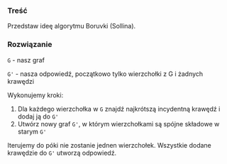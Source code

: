### Treść
Przedstaw ideę algorytmu Boruvki (Sollina).

### Rozwiązanie
`G` - nasz graf

`G'` - nasza odpowiedź, początkowo tylko wierzchołki z G i żadnych krawędzi

Wykonujemy kroki:
1. Dla każdego wierzchołka w `G` znajdź najkrótszą incydentną krawędź i dodaj ją do `G'`
2. Utwórz nowy graf `G'`, w którym wierzchołkami są spójne składowe w starym `G'`

Iterujemy do póki nie zostanie jednen wierzchołek. Wszystkie dodane krawędzie do `G'` utworzą odpowiedź.
